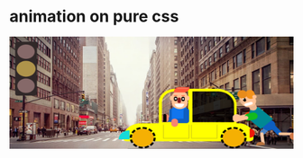 # animation on pure css

<p align="center">
  <img src="img/Screenshot_1.png" alt="Image 1" width="800" height="200">
 
</p>
